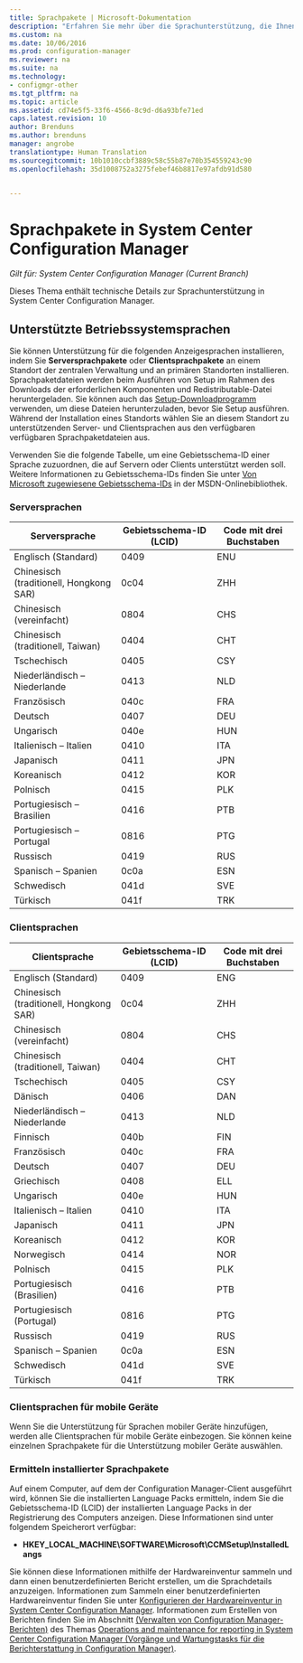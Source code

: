 ```yaml
---
title: Sprachpakete | Microsoft-Dokumentation
description: "Erfahren Sie mehr über die Sprachunterstützung, die Ihnen in System Center Configuration Manager zur Verfügung steht."
ms.custom: na
ms.date: 10/06/2016
ms.prod: configuration-manager
ms.reviewer: na
ms.suite: na
ms.technology:
- configmgr-other
ms.tgt_pltfrm: na
ms.topic: article
ms.assetid: cd74e5f5-33f6-4566-8c9d-d6a93bfe71ed
caps.latest.revision: 10
author: Brenduns
ms.author: brenduns
manager: angrobe
translationtype: Human Translation
ms.sourcegitcommit: 10b1010ccbf3889c58c55b87e70b354559243c90
ms.openlocfilehash: 35d1008752a3275febef46b8817e97afdb91d580


---
```

# <a name="language-packs-in-system-center-configuration-manager"></a>Sprachpakete in System Center Configuration Manager

*Gilt für: System Center Configuration Manager (Current Branch)*

Dieses Thema enthält technische Details zur Sprachunterstützung in System Center Configuration Manager.  

##  <a name="a-namebkmksuplanguagepacksa-supported-operating-system-languages"></a><a name="BKMK_SupLanguagePacks"></a> Unterstützte Betriebssystemsprachen  
 Sie können Unterstützung für die folgenden Anzeigesprachen installieren, indem Sie **Serversprachpakete** oder **Clientsprachpakete** an einem Standort der zentralen Verwaltung und an primären Standorten installieren. Sprachpaketdateien werden beim Ausführen von Setup im Rahmen des Downloads der erforderlichen Komponenten und Redistributable-Datei heruntergeladen. Sie können auch das [Setup-Downloadprogramm](setup-downloader.md) verwenden, um diese Dateien herunterzuladen, bevor Sie Setup ausführen. Während der Installation eines Standorts wählen Sie an diesem Standort zu unterstützenden Server- und Clientsprachen aus den verfügbaren verfügbaren Sprachpaketdateien aus.  

 Verwenden Sie die folgende Tabelle, um eine Gebietsschema-ID einer Sprache zuzuordnen, die auf Servern oder Clients unterstützt werden soll. Weitere Informationen zu Gebietsschema-IDs finden Sie unter [Von Microsoft zugewiesene Gebietsschema-IDs](http://go.microsoft.com/fwlink/p/?LinkId=252609) in der MSDN-Onlinebibliothek.  

### <a name="server-languages"></a>Serversprachen  

|Serversprache|Gebietsschema-ID (LCID)|Code mit drei Buchstaben|  
|---------------------|------------------------|-----------------------|  
|Englisch (Standard)|0409|ENU|  
|Chinesisch (traditionell, Hongkong SAR)|0c04|ZHH|  
|Chinesisch (vereinfacht)|0804|CHS|  
|Chinesisch (traditionell, Taiwan)|0404|CHT|  
|Tschechisch|0405|CSY|  
|Niederländisch – Niederlande|0413|NLD|  
|Französisch|040c|FRA|  
|Deutsch|0407|DEU|  
|Ungarisch|040e|HUN|  
|Italienisch – Italien|0410|ITA|  
|Japanisch|0411|JPN|  
|Koreanisch|0412|KOR|  
|Polnisch|0415|PLK|  
|Portugiesisch – Brasilien|0416|PTB|  
|Portugiesisch – Portugal|0816|PTG|  
|Russisch|0419|RUS|  
|Spanisch – Spanien|0c0a|ESN|  
|Schwedisch|041d|SVE|  
|Türkisch|041f|TRK|  

### <a name="client-languages"></a>Clientsprachen  

|Clientsprache|Gebietsschema-ID (LCID)|Code mit drei Buchstaben|  
|---------------------|------------------------|-----------------------|  
|Englisch (Standard)|0409|ENG|  
|Chinesisch (traditionell, Hongkong SAR)|0c04|ZHH|  
|Chinesisch (vereinfacht)|0804|CHS|  
|Chinesisch (traditionell, Taiwan)|0404|CHT|  
|Tschechisch|0405|CSY|  
|Dänisch|0406|DAN|  
|Niederländisch – Niederlande|0413|NLD|  
|Finnisch|040b|FIN|  
|Französisch|040c|FRA|  
|Deutsch|0407|DEU|  
|Griechisch|0408|ELL|  
|Ungarisch|040e|HUN|  
|Italienisch – Italien|0410|ITA|  
|Japanisch|0411|JPN|  
|Koreanisch|0412|KOR|  
|Norwegisch|0414|NOR|  
|Polnisch|0415|PLK|  
|Portugiesisch (Brasilien)|0416|PTB|  
|Portugiesisch (Portugal)|0816|PTG|  
|Russisch|0419|RUS|  
|Spanisch – Spanien|0c0a|ESN|  
|Schwedisch|041d|SVE|  
|Türkisch|041f|TRK|  

### <a name="mobile-device-client-languages"></a>Clientsprachen für mobile Geräte  
 Wenn Sie die Unterstützung für Sprachen mobiler Geräte hinzufügen, werden alle Clientsprachen für mobile Geräte einbezogen. Sie können keine einzelnen Sprachpakete für die Unterstützung mobiler Geräte auswählen.  

### <a name="how-to-identify-installed-language-packs"></a>Ermitteln installierter Sprachpakete  
Auf einem Computer, auf dem der Configuration Manager-Client ausgeführt wird, können Sie die installierten Language Packs ermitteln, indem Sie die Gebietsschema-ID (LCID) der installierten Language Packs in der Registrierung des Computers anzeigen. Diese Informationen sind unter folgendem Speicherort verfügbar:  

-   **HKEY_LOCAL_MACHINE\SOFTWARE\Microsoft\CCMSetup\InstalledLangs**  

Sie können diese Informationen mithilfe der Hardwareinventur sammeln und dann einen benutzerdefinierten Bericht erstellen, um die Sprachdetails anzuzeigen. Informationen zum Sammeln einer benutzerdefinierten Hardwareinventur finden Sie unter [Konfigurieren der Hardwareinventur in System Center Configuration Manager](../../../../core/clients/manage/inventory/configure-hardware-inventory.md). Informationen zum Erstellen von Berichten finden Sie im Abschnitt [ (Verwalten von Configuration Manager-Berichten)](../../../../core/servers/manage/operations-and-maintenance-for-reporting.md#BKMK_ManageReports) des Themas [Operations and maintenance for reporting in System Center Configuration Manager (Vorgänge und Wartungstasks für die Berichterstattung in Configuration Manager)](../../../../core/servers/manage/operations-and-maintenance-for-reporting.md).  



<!--HONumber=Dec16_HO3-->


